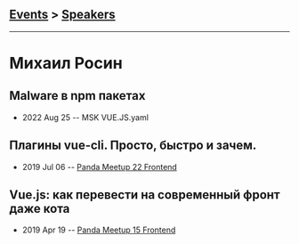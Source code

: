 ## [Events](../README.md) > [Speakers](../speakers.md)
---

# Михаил Росин

## Malware в npm пакетах
- 2022 Aug 25 -- MSK VUE.JS.yaml    
## Плагины vue-cli. Просто, быстро и зачем.
- 2019 Jul 06 -- [Panda Meetup 22 Frontend](https://www.youtube.com/watch?v=cHVhSSCC89E)    
## Vue.js: как перевести на современный фронт даже кота
- 2019 Apr 19 -- [Panda Meetup 15 Frontend](https://www.youtube.com/watch?v=XcfolCa3hcw)    
